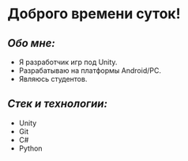 # Доброго времени суток!


## _Обо мне:_
- Я разработчик игр под Unity.
- Разрабатываю на платформы Android/PC.
- Являюсь студентов.


## _Стек и технологии:_
- Unity
- Git
- C#
- Python

